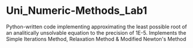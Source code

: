 # Uni_Numeric-Methods_Lab1
Python-written code implementing approximating the least possible root of an analitically unsolvable equation to the precision of 1E-5.
Implements the Simple Iterations Method, Relaxation Method & Modified Newton's Method

